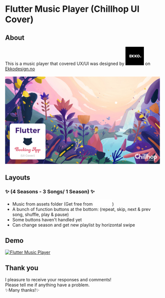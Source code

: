 # Flutter Music Player (Chillhop UI Cover)

## About
This is a music player that covered UX/UI was designed by [<img src="https://github.com/tranphong9mx/image_storing/blob/main/02_music_player/02_artitst.png?raw=true" width="60" >](https://www.facebook.com/ekkodesignas/) on [Ekkodesign.no](https://www.ekkodesign.no/)<br /><br />
[<img src="https://github.com/tranphong9mx/image_storing/blob/main/02_music_player/02_chillhop_music_player_thumbnail.png?raw=true" width="720" >](https://www.ekkodesign.no/)

## Layouts
### ✨ (4 Seasons - 3 Songs/ 1 Season) ✨
- Music from assets folder (Get free from [<img src="https://github.com/tranphong9mx/image_storing/blob/main/02_music_player/02_Chillhop_white.png?raw=true" width="60" >](https://chillhop.com/))
- A bunch of function buttons at the bottom: (repeat, skip, next & prev song, shuffle, play & pause)
- Some buttons haven't handled yet
- Can change season and get new playlist by horizontal swipe

## Demo
[![Flutter Music Player](https://github.com/tranphong9mx/image_storing/blob/main/02_music_player/02_chillhop_music_player.gif?raw=true)](http://www.youtube.com/watch?v=YjTZdafdzGw)

## Thank you

I pleasure to receive your responses and comments! <br />Please tell me if anything have a problem. <br />✨Many thanks!✨
